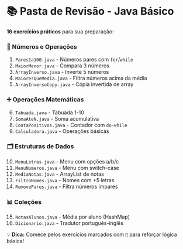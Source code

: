 # 📚 Pasta de Revisão - Java Básico

**16 exercícios práticos** para sua preparação:

### 🔢 Números e Operações
1. `Pares1a100.java` - Números pares com `for`/`while`  
2. `MaiorMenor.java` - Compara 3 números  
3. `ArrayInverso.java` - Inverte 5 números  
4. `MaioresQueMedia.java` - Filtra números acima da média  
5. `ArrayInversoCopy.java` - Cópia invertida de array  

### ➕ Operações Matemáticas  
6. `Tabuada.java` - Tabuada 1-10  
7. `SomaAteN.java` - Soma acumulativa  
8. `ContaPositivos.java` - Contador com `do-while`  
9. `Calculadora.java` - Operações básicas  

### 🗂️ Estruturas de Dados  
10. `MenuLetras.java` - Menu com opções a/b/c  
11. `MenuNumeros.java` - Menu com switch-case  
12. `MediaNotas.java` - ArrayList de notas  
13. `FiltroNomes.java` - Nomes com +5 letras  
14. `RemovePares.java` - Filtra números ímpares  

### 📊 Coleções  
15. `NotasAlunos.java` - Média por aluno (HashMap)  
16. `Dicionario.java` - Tradutor português-inglês  

💡 **Dica:** Comece pelos exercícios marcados com `🔢` para reforçar lógica básica!
